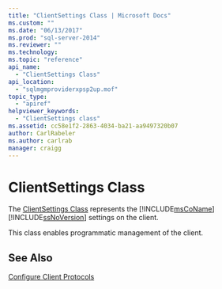 ```yaml
---
title: "ClientSettings Class | Microsoft Docs"
ms.custom: ""
ms.date: "06/13/2017"
ms.prod: "sql-server-2014"
ms.reviewer: ""
ms.technology: 
ms.topic: "reference"
api_name: 
  - "ClientSettings Class"
api_location: 
  - "sqlmgmproviderxpsp2up.mof"
topic_type: 
  - "apiref"
helpviewer_keywords: 
  - "ClientSettings class"
ms.assetid: cc58e1f2-2863-4034-ba21-aa9497320b07
author: CarlRabeler
ms.author: carlrab
manager: craigg
---
```

# ClientSettings Class
  The [ClientSettings Class](clientsettings-class.md) represents the [!INCLUDE[msCoName](../../includes/msconame-md.md)] [!INCLUDE[ssNoVersion](../../includes/ssnoversion-md.md)] settings on the client.  
  
 This class enables programmatic management of the client.  
  
## See Also  
 [Configure Client Protocols](https://technet.microsoft.com/library/ms181035.aspx)  
  
  
